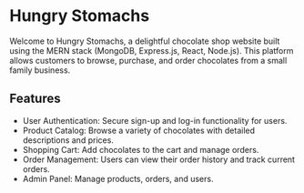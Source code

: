 # Hungry Stomachs
Welcome to Hungry Stomachs, a delightful chocolate shop website built using the MERN stack (MongoDB, Express.js, React, Node.js). This platform allows customers to browse, purchase, and order chocolates from a small family business.

## Features
- User Authentication: Secure sign-up and log-in functionality for users.
- Product Catalog: Browse a variety of chocolates with detailed descriptions and prices.
- Shopping Cart: Add chocolates to the cart and manage orders.
- Order Management: Users can view their order history and track current orders.
- Admin Panel: Manage products, orders, and users.